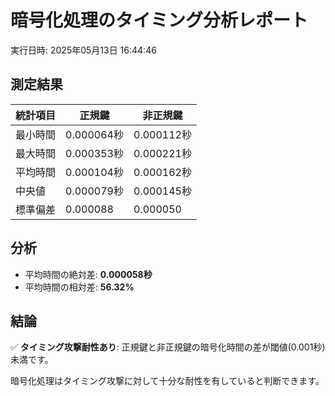 # 暗号化処理のタイミング分析レポート

実行日時: 2025年05月13日 16:44:46

## 測定結果

| 統計項目 | 正規鍵 | 非正規鍵 |
| --- | --- | --- |
| 最小時間 | 0.000064秒 | 0.000112秒 |
| 最大時間 | 0.000353秒 | 0.000221秒 |
| 平均時間 | 0.000104秒 | 0.000162秒 |
| 中央値 | 0.000079秒 | 0.000145秒 |
| 標準偏差 | 0.000088 | 0.000050 |

## 分析

- 平均時間の絶対差: **0.000058秒**
- 平均時間の相対差: **56.32%**

## 結論

✅ **タイミング攻撃耐性あり**: 正規鍵と非正規鍵の暗号化時間の差が閾値(0.001秒)未満です。

暗号化処理はタイミング攻撃に対して十分な耐性を有していると判断できます。
